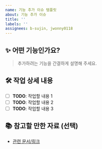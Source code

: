 ```yaml
---
name: 기능 추가 이슈 템플릿
about: 기능 추가 이슈
title: ''
labels: ''
assignees: b-sujin, jwonny0118
---
```


## ✨ 어떤 기능인가요?

> 추가하려는 기능을 간결하게 설명해 주세요.

## 🛠️ 작업 상세 내용

- [ ] **TODO**: 작업할 내용 1
- [ ] **TODO**: 작업할 내용 2
- [ ] **TODO**: 작업할 내용 3

## 📚 참고할 만한 자료 (선택)

- [관련 문서/링크](#)
